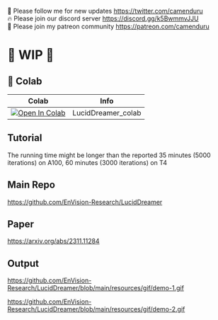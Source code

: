 🐣 Please follow me for new updates https://twitter.com/camenduru <br />
🔥 Please join our discord server https://discord.gg/k5BwmmvJJU <br />
🥳 Please join my patreon community https://patreon.com/camenduru <br />

# 🚦 WIP 🚦

## 🦒 Colab

| Colab | Info
| --- | --- |
[![Open In Colab](https://colab.research.google.com/assets/colab-badge.svg)](https://colab.research.google.com/github/camenduru/LucidDreamer-colab/blob/main/LucidDreamer_colab.ipynb) | LucidDreamer_colab

## Tutorial
The running time might be longer than the reported 35 minutes (5000 iterations) on A100, 60 minutes (3000 iterations) on T4

## Main Repo
https://github.com/EnVision-Research/LucidDreamer

## Paper
https://arxiv.org/abs/2311.11284

## Output

https://github.com/EnVision-Research/LucidDreamer/blob/main/resources/gif/demo-1.gif

https://github.com/EnVision-Research/LucidDreamer/blob/main/resources/gif/demo-2.gif